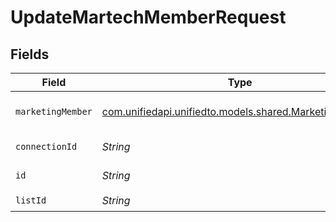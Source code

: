 # UpdateMartechMemberRequest


## Fields

| Field                                                                                            | Type                                                                                             | Required                                                                                         | Description                                                                                      |
| ------------------------------------------------------------------------------------------------ | ------------------------------------------------------------------------------------------------ | ------------------------------------------------------------------------------------------------ | ------------------------------------------------------------------------------------------------ |
| `marketingMember`                                                                                | [com.unifiedapi.unifiedto.models.shared.MarketingMember](../../models/shared/MarketingMember.md) | :heavy_minus_sign:                                                                               | A member represents a person                                                                     |
| `connectionId`                                                                                   | *String*                                                                                         | :heavy_check_mark:                                                                               | ID of the connection                                                                             |
| `id`                                                                                             | *String*                                                                                         | :heavy_check_mark:                                                                               | ID of the Member                                                                                 |
| `listId`                                                                                         | *String*                                                                                         | :heavy_check_mark:                                                                               | ID of the list                                                                                   |